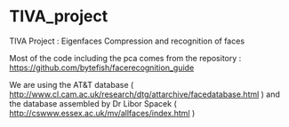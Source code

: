 # TIVA_project
TIVA Project : Eigenfaces
Compression and recognition of faces

Most of the code including the pca comes from the repository : https://github.com/bytefish/facerecognition_guide

We are using the AT&T database ( http://www.cl.cam.ac.uk/research/dtg/attarchive/facedatabase.html ) and the database assembled by Dr Libor Spacek ( http://cswww.essex.ac.uk/mv/allfaces/index.html )
